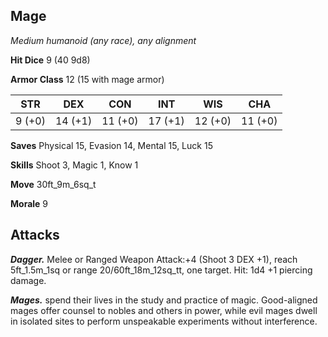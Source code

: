 ## Mage

*Medium humanoid (any race), any alignment*

**Hit Dice** 9 (40 9d8)

**Armor Class** 12 (15 with mage armor)

| STR     | DEX     | CON     | INT     | WIS     | CHA     |
|---------|---------|---------|---------|---------|---------|
|  9 (+0) | 14 (+1) | 11 (+0) | 17 (+1) | 12 (+0) | 11 (+0) |

**Saves** Physical 15, Evasion 14, Mental 15, Luck 15

**Skills** Shoot 3, Magic 1, Know 1

**Move** 30ft_9m_6sq_t

**Morale** 9

## Attacks

***Dagger.*** Melee or Ranged Weapon Attack:+4 (Shoot 3 DEX +1), reach 5ft_1.5m_1sq or range 20/60ft_18m_12sq_tt, one target. Hit: 1d4 +1 piercing damage.

***Mages.*** spend their lives in the study and practice of magic. Good-aligned mages offer counsel to nobles and others in power, while evil mages dwell in isolated sites to perform unspeakable experiments without interference.

